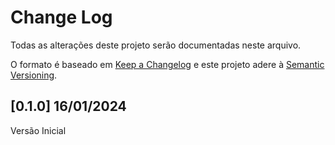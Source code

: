 # Change Log
Todas as alterações deste projeto serão documentadas neste arquivo.

O formato é baseado em [Keep a Changelog](http://keepachangelog.com/) e este projeto adere à [Semantic Versioning](http://semver.org/).

## [0.1.0] 16/01/2024
Versão Inicial